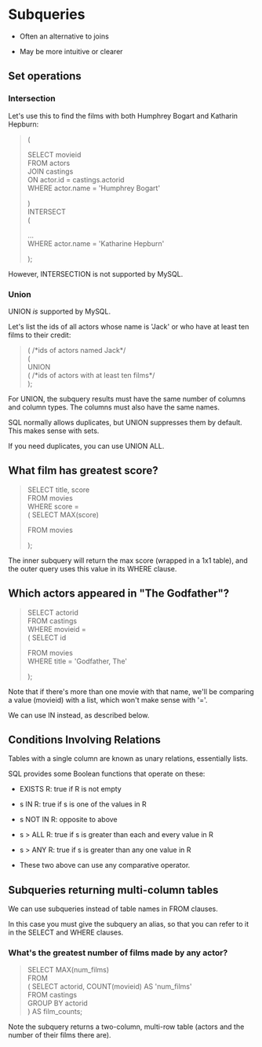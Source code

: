 Subqueries
==========

-   Often an alternative to joins

-   May be more intuitive or clearer

Set operations
--------------

### Intersection

Let's use this to find the films with both Humphrey Bogart and Katharin
Hepburn:

> (
>
> SELECT movieid\
> FROM actors\
> JOIN castings\
> ON actor.id = castings.actorid\
> WHERE actor.name = 'Humphrey Bogart'
>
> )\
> INTERSECT\
> (
>
> …\
> WHERE actor.name = 'Katharine Hepburn'
>
> );

However, INTERSECTION is not supported by MySQL.

### Union

UNION *is* supported by MySQL.

Let's list the ids of all actors whose name is 'Jack' or who have at
least ten films to their credit:

> ( /\*ids of actors named Jack\*/\
> (\
> UNION\
> ( /\*ids of actors with at least ten films\*/\
> );

For UNION, the subquery results must have the same number of columns and
column types. The columns must also have the same names.

SQL normally allows duplicates, but UNION suppresses them by default.
This makes sense with sets.

If you need duplicates, you can use UNION ALL.

What film has greatest score?
-----------------------------

> SELECT title, score\
> FROM movies\
> WHERE score =\
> ( SELECT MAX(score)
>
> FROM movies
>
> );

The inner subquery will return the max score (wrapped in a 1x1 table),
and the outer query uses this value in its WHERE clause.

Which actors appeared in "The Godfather"?
-----------------------------------------

> SELECT actorid\
> FROM castings\
> WHERE movieid =\
> ( SELECT id
>
> FROM movies\
> WHERE title = 'Godfather, The'
>
> );

Note that if there's more than one movie with that name, we'll be
comparing a value (movieid) with a list, which won't make sense with
'='.

We can use IN instead, as described below.

Conditions Involving Relations
------------------------------

Tables with a single column are known as unary relations, essentially
lists.

SQL provides some Boolean functions that operate on these:

-   EXISTS R: true if R is not empty

-   s IN R: true if s is one of the values in R

-   s NOT IN R: opposite to above

-   s &gt; ALL R: true if s is greater than each and every value in R

-   s &gt; ANY R: true if s is greater than any one value in R

-   These two above can use any comparative operator.

Subqueries returning multi-column tables
----------------------------------------

We can use subqueries instead of table names in FROM clauses.

In this case you must give the subquery an alias, so that you can refer
to it in the SELECT and WHERE clauses.

### What's the greatest number of films made by any actor?

> SELECT MAX(num\_films)\
> FROM\
> ( SELECT actorid, COUNT(movieid) AS 'num\_films'\
> FROM castings\
> GROUP BY actorid\
> ) AS film\_counts;

Note the subquery returns a two-column, multi-row table (actors and the
number of their films there are).
